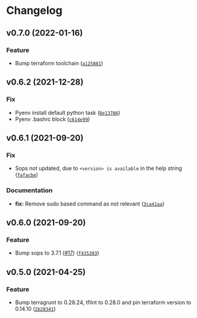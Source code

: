 # Changelog

<!--next-version-placeholder-->

## v0.7.0 (2022-01-16)
### Feature
* Bump terraform toolchain ([`a125881`](https://github.com/IaroslavR/ansible-role-server-bootstrap/commit/a12588177d720090d0ba4d0e92bc2df54bee5247))

## v0.6.2 (2021-12-28)
### Fix
* Pyenv install default python task ([`8e13786`](https://github.com/IaroslavR/ansible-role-server-bootstrap/commit/8e137861b5291929544518dfa68b7c603682f340))
* Pyenv .bashrc block ([`c614e99`](https://github.com/IaroslavR/ansible-role-server-bootstrap/commit/c614e99118783c760c9a22da458333e7f141e1c6))

## v0.6.1 (2021-09-20)
### Fix
* Sops not updated, due to `<version> is available` in the help string ([`fafacbe`](https://github.com/IaroslavR/ansible-role-server-bootstrap/commit/fafacbe803776e8aaee93a8a5db560f27db2bdfe))

### Documentation
* **fix:** Remove sudo based command as not relevant ([`3ca41aa`](https://github.com/IaroslavR/ansible-role-server-bootstrap/commit/3ca41aa44693eff6bd3fbcf0f7bdb83a60b7cbc2))

## v0.6.0 (2021-09-20)
### Feature
* Bump sops to 3.7.1 ([#17](https://github.com/IaroslavR/ansible-role-server-bootstrap/issues/17)) ([`f435203`](https://github.com/IaroslavR/ansible-role-server-bootstrap/commit/f43520369f84ecb2ed8c09b038cbe0bb487cf6d5))

## v0.5.0 (2021-04-25)
### Feature
* Bump terragrunt to 0.28.24, tflint to 0.28.0 and pin terraform version to 0.14.10 ([`2b28341`](https://github.com/IaroslavR/ansible-role-server-bootstrap/commit/2b283411a9860adc0a55e28b5cbe5d6b2a20b185))
